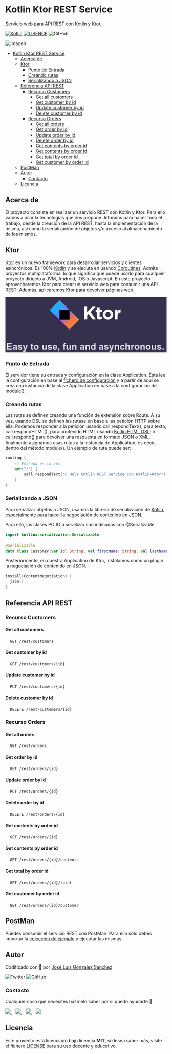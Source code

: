 # Kotlin Ktor  REST Service
Servicio web para API REST con Kotlin y Ktor.  

[![Kotlin](https://img.shields.io/badge/Code-Kotlin-blueviolet)](https://kotlinlang.org/)
[![LISENCE](https://img.shields.io/badge/Lisence-MIT-green)]()
![GitHub](https://img.shields.io/github/last-commit/joseluisgs/Kotlin-Ktor-REST-Service)


![imagen](https://www.adesso-mobile.de/wp-content/uploads/2021/02/kotlin-einfu%CC%88hrung.jpg)

- [Kotlin Ktor  REST Service](#kotlin-ktor--rest-service)
  - [Acerca de](#acerca-de)
  - [Ktor](#ktor)
    - [Punto de Entrada](#punto-de-entrada)
    - [Creando rutas](#creando-rutas)
    - [Serializando a JSON](#serializando-a-json)
  - [Referencia API REST](#referencia-api-rest)
    - [Recurso Customers](#recurso-customers)
      - [Get all customers](#get-all-customers)
      - [Get customer by id](#get-customer-by-id)
      - [Update customer by id](#update-customer-by-id)
      - [Delete customer by id](#delete-customer-by-id)
    - [Recurso Orders](#recurso-orders)
      - [Get all orders](#get-all-orders)
      - [Get order by id](#get-order-by-id)
      - [Update order by id](#update-order-by-id)
      - [Delete order by id](#delete-order-by-id)
      - [Get contents by order id](#get-contents-by-order-id)
      - [Get contents by order id](#get-contents-by-order-id-1)
      - [Get total by order id](#get-total-by-order-id)
      - [Get customer by order id](#get-customer-by-order-id)
  - [PostMan](#postman)
  - [Autor](#autor)
    - [Contacto](#contacto)
  - [Licencia](#licencia)

## Acerca de
El proyecto consiste en realizar un servicio REST con Kotlin y Ktor. Para ello vamos a usar la tecnologías que nos propone Jetbrains para hacer todo el trabajo, desde la creación de la API REST, hasta la implementación de la misma, así como la serialización de objetos y/o acceso al almacenamiento de los mismos.

## Ktor
[Ktor](https://ktor.io/) es un nuevo framework para desarrollar servicios y clientes asincrónicos. Es 100% [Kotlin](https://kotlinlang.org/) y se ejecuta en usando [Coroutines](https://kotlinlang.org/docs/coroutines-overview.html). Admite proyectos multiplataforma, lo que significa que puede usarlo para cualquier proyecto dirigido a JVM, Android, iOS o Javascript. En este proyecto aprovecharemos Ktor para crear un servicio web para consumir una API REST. Además, aplicaremos Ktor para devolver páginas web.

![ktor](./images/ktor.png)

### Punto de Entrada
El servidor tiene su entrada y configuración en la clase Application. Esta lee la configuración en base al [fichero de configuración](./src/main/resources/application.conf) y a partir de aquí se crea una instancia de la clase Application en base a la configuración de module().

### Creando rutas
Las rutas se definen creando una función de extensión sobre Route. A su vez, usando DSL se definen las rutase en base a las petición HTTP sobre ella. Podemos responder a la petición usando call.respondText(), para texto; call.respondHTML(), para contenido HTML usando [Kotlin HTML DSL](https://github.com/Kotlin/kotlinx.html); o call.respond() para devolver una respuesta en formato JSON o XML.
finalmente asignamos esas rutas a la instancia de Application, es decir, dentro del método module(). Un ejemplo de ruta puede ser:
```kotlin
routing {
    // Entrada en la api
    get("/") {
        call.respondText("👋 Hola Kotlin REST Service con Kotlin-Ktor")
    }
}
```
### Serializando a JSON
Para serializar objetos a JSON, usamos la librería de serialización de [Kotlin](https://kotlinlang.org/docs/serialization.html), especialmente para hacer la negociación de contenido en [JSON](https://github.com/Kotlin/kotlinx.serialization).

Para ello, las clases POJO a serailizar son indicadas con @Serializable.

```kotlin
import kotlinx.serialization.Serializable

@Serializable
data class Customer(var id: String, val firstName: String, val lastName: String, val email: String)
```
Posteriormente, en nuestra Application de Ktor, instalamos como un plugin la negociación de contenido en JSON.

```kotlin
install(ContentNegotiation) {
  json()
}
```


## Referencia API REST

### Recurso Customers

#### Get all customers
```http
  GET /rest/customers
```

#### Get customer by id
```http
  GET /rest/customers/{id}
```
#### Update customer by id
```http
  PUT /rest/customers/{id}
```
#### Delete customer by id
```http
  DELETE /rest/customers/{id}
```

### Recurso Orders

#### Get all orders
```http
  GET /rest/orders
```

#### Get order by id
```http
  GET /rest/orders/{id}
```
#### Update order by id
```http
  PUT /rest/orders/{id}
```
#### Delete order by id
```http
  DELETE /rest/orders/{id}
```
#### Get contents by order id
```http
  GET /rest/orders/{id}
```
#### Get contents by order id
```http
  GET /rest/orders/{id}/contents
```
#### Get total by order id
```http
  GET /rest/orders/{id}/total
```
#### Get customer by order id
```http
  GET /rest/orders/{id}/customer
```


## PostMan
Puedes consumir el servicio REST con PostMan. Para ello solo debes importar la [colección de ejemplo](./postman/Kotlin-Ktor-REST-Service.postman_collection.json) y ejecutar las mismas.

## Autor

Codificado con :sparkling_heart: por [José Luis González Sánchez](https://twitter.com/joseluisgonsan)

[![Twitter](https://img.shields.io/twitter/follow/joseluisgonsan?style=social)](https://twitter.com/joseluisgonsan)
[![GitHub](https://img.shields.io/github/followers/joseluisgs?style=social)](https://github.com/joseluisgs)

### Contacto
<p>
  Cualquier cosa que necesites házmelo saber por si puedo ayudarte 💬.
</p>
<p>
    <a href="https://twitter.com/joseluisgonsan" target="_blank">
        <img src="https://i.imgur.com/U4Uiaef.png" 
    height="30">
    </a> &nbsp;&nbsp;
    <a href="https://github.com/joseluisgs" target="_blank">
        <img src="https://distreau.com/github.svg" 
    height="30">
    </a> &nbsp;&nbsp;
    <a href="https://www.linkedin.com/in/joseluisgonsan" target="_blank">
        <img src="https://upload.wikimedia.org/wikipedia/commons/thumb/c/ca/LinkedIn_logo_initials.png/768px-LinkedIn_logo_initials.png" 
    height="30">
    </a>  &nbsp;&nbsp;
    <a href="https://joseluisgs.github.io/" target="_blank">
        <img src="https://joseluisgs.github.io/favicon.png" 
    height="30">
    </a>
</p>


## Licencia

Este proyecto está licenciado bajo licencia **MIT**, si desea saber más, visite el fichero [LICENSE](./LICENSE) para su uso docente y educativo.